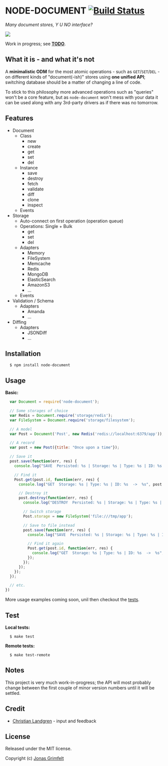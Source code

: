 # NODE-DOCUMENT [![Build Status](https://secure.travis-ci.org/grimen/node-document.png)](http://travis-ci.org/grimen/node-document)

*Many document stores, Y U NO interface?*

![](http://cl.ly/image/3e0s0X000K1m/node-document-logotype.png)

Work in progress; see **[TODO](https://github.com/grimen/node-document/blob/master/TODO)**.


## What it is - and what it's not

A **minimalistic ODM** for the most atomic operations - such as `GET`/`SET`/`DEL` - on different kinds of "document(-ish)" stores using **one unified API**; switching database should be a matter of changing a line of code.

To stick to this philosophy more advanced operations such as "queries" won't be a core feature, but as `node-document` won't mess with your data it can be used along with any 3rd-party drivers as if there was no tomorrow.


## Features

* Document
	* Class
		* new
		* create
		* get
		* set
		* del
	* Instance
		* save
		* destroy
		* fetch
		* validate
		* diff
		* clone
		* inspect
	* Events
* Storage
	* Auto-connect on first operation (operation queue)
	* Operations: Single + Bulk
		* get
		* set
		* del
	* Adapters
		* Memory
		* FileSystem
		* Memcache
		* Redis
		* MongoDB
    	* ElasticSearch
    	* AmazonS3
		* ...
	* Events
* Validation / Schema
	* Adapters
		* Amanda
		* ...
* Diffing
	* Adapters
		* JSONDiff
		* ...


## Installation

```shell
  $ npm install node-document
```


## Usage

**Basic:**

```javascript
  var Document = require('node-document');

  // Some storages of choice
  var Redis = Document.require('storage/redis');
  var FileSystem = Document.require('storage/filesystem');

  // A model
  var Post = Document('Post', new Redis('redis://localhost:6379/app'));

  // A record
  var post = new Post({title: "Once upon a time"});

  // Save it
  post.save(function(err, res) {
    console.log("SAVE  Persisted: %s | Storage: %s | Type: %s | ID: %s  ->  %s", post.persisted, post.storage.name, post.type, post.id, post);

    // Find it
    Post.get(post.id, function(err, res) {
      console.log("GET  Storage: %s | Type: %s | ID: %s  ->  %s", post.storage.name, post.type, post.id, JSON.stringify(res));

      // Destroy it
      post.destroy(function(err, res) {
        console.log("DESTROY  Persisted: %s | Storage: %s | Type: %s | ID: %s  ->  %s", post.persisted, post.storage.name, post.type, post.id, post);

        // Switch storage
        Post.storage = new FileSystem('file:///tmp/app');

        // Save to file instead
        post.save(function(err, res) {
          console.log("SAVE  Persisted: %s | Storage: %s | Type: %s | ID: %s  ->  %s", post.persisted, post.storage.name, post.type, post.id, post);

          // Find it again
          Post.get(post.id, function(err, res) {
            console.log("GET  Storage: %s | Type: %s | ID: %s  ->  %s", post.storage.name, post.type, post.id, JSON.stringify(res));
          });
        });
      });
    });
  });

  // etc.
})
```

More usage examples coming soon, unil then checkout the [tests](https://github.com/grimen/node-document/blob/master/test/document_spec.js).


## Test

**Local tests:**

```shell
  $ make test
```

**Remote tests:**

```shell
  $ make test-remote
```


## Notes

This project is very much work-in-progress; the API will most probably change between the first couple of minor version numbers until it will be settled.


## Credit

* [Christian Landgren](https://github.com/irony) - input and feedback


## License

Released under the MIT license.

Copyright (c) [Jonas Grimfelt](http://github.com/grimen)
